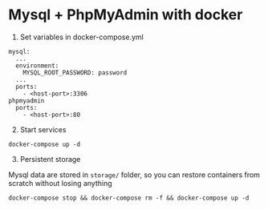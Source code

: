 # Mysql + PhpMyAdmin with docker

1. Set variables in docker-compose.yml
```
mysql:
  ...
  environment:
    MYSQL_ROOT_PASSWORD: password
  ...
  ports:
    - <host-port>:3306
phpmyadmin
  ports:
    - <host-port>:80
```

2. Start services
```
docker-compose up -d
```

3. Persistent storage

Mysql data are stored in ```storage/``` folder, so you can restore containers from scratch without losing anything
```
docker-compose stop && docker-compose rm -f && docker-compose up -d
```
